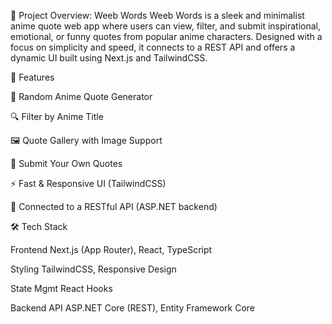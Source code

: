 📝 Project Overview: Weeb Words
Weeb Words is a sleek and minimalist anime quote web app where users can view, filter, and submit inspirational, emotional, or funny quotes from popular anime characters. Designed with a focus on simplicity and speed, it connects to a REST API and offers a dynamic UI built using Next.js and TailwindCSS.

🚀 Features

🎴 Random Anime Quote Generator


🔍 Filter by Anime Title


🖼️ Quote Gallery with Image Support


📝 Submit Your Own Quotes


⚡ Fast & Responsive UI (TailwindCSS)


🔌 Connected to a RESTful API (ASP.NET backend)



🛠 Tech Stack

Frontend
Next.js (App Router), React, TypeScript

Styling
TailwindCSS, Responsive Design

State Mgmt
React Hooks

Backend API
ASP.NET Core (REST), Entity Framework Core


